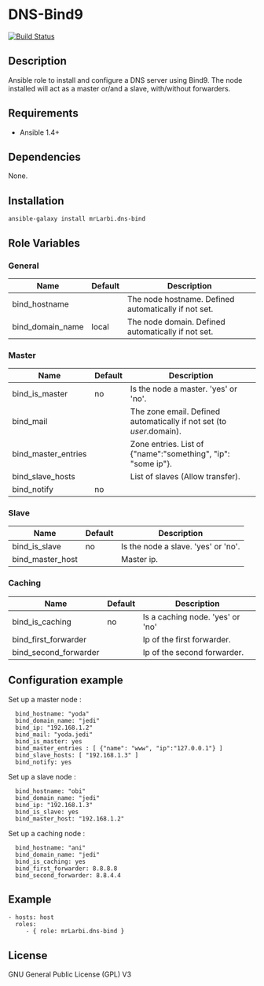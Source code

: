 # DNS-Bind9

[![Build Status](https://travis-ci.org/mrLarbi/DNS-Bind9.svg?branch=master)](https://travis-ci.org/mrLarbi/DNS-Bind9)

## Description

Ansible role to install and configure a DNS server using Bind9.
The node installed will act as a master or/and a slave, with/without forwarders.

## Requirements

- Ansible 1.4+

## Dependencies

None.

## Installation

```
ansible-galaxy install mrLarbi.dns-bind
```

## Role Variables

### General

|Name|Default|Description|
|----|----|-------|
bind_hostname||The node hostname. Defined automatically if not set.
bind_domain_name|local|The node domain. Defined automatically if not set.

### Master

|Name|Default|Description|
|----|----|-------|
bind_is_master|no| Is the node a master. 'yes' or 'no'.
bind_mail||The zone email. Defined automatically if not set (to $user.$domain).
bind_master_entries|| Zone entries. List of {"name":"something", "ip": "some ip"}.
bind_slave_hosts|| List of slaves (Allow transfer).
bind_notify|no| 

### Slave

|Name|Default|Description|
|----|----|-------|
bind_is_slave|no| Is the node a slave. 'yes' or 'no'.
bind_master_host|| Master ip.

### Caching

|Name|Default|Description|
|----|----|-------|
bind_is_caching|no| Is a caching node. 'yes' or 'no'
bind_first_forwarder|| Ip of the first forwarder.
bind_second_forwarder|| Ip of the second forwarder.

## Configuration example

Set up a master node :

      bind_hostname: "yoda"
      bind_domain_name: "jedi"
      bind_ip: "192.168.1.2"
      bind_mail: "yoda.jedi"
      bind_is_master: yes
      bind_master_entries : [ {"name": "www", "ip":"127.0.0.1"} ]
      bind_slave_hosts: [ "192.168.1.3" ]
      bind_notify: yes

Set up a slave node :

      bind_hostname: "obi"
      bind_domain_name: "jedi"
      bind_ip: "192.168.1.3"
      bind_is_slave: yes
      bind_master_host: "192.168.1.2"
    
Set up a caching node :

      bind_hostname: "ani"
      bind_domain_name: "jedi"
      bind_is_caching: yes
      bind_first_forwarder: 8.8.8.8
      bind_second_forwarder: 8.8.4.4
    
## Example

    - hosts: host
      roles:
         - { role: mrLarbi.dns-bind }

## License

GNU General Public License (GPL) V3
